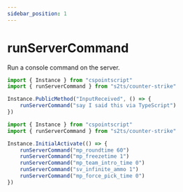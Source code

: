 ```yaml
---
sidebar_position: 1
---
```


# runServerCommand

Run a console command on the server.

```ts title="Run a server command"
import { Instance } from "cspointscript"
import { runServerCommand } from "s2ts/counter-strike"

Instance.PublicMethod("InputReceived", () => {
    runServerCommand("say I said this via TypeScript")
})
```

```ts title="Set server settings at the start of the game"
import { Instance } from "cspointscript"
import { runServerCommand } from "s2ts/counter-strike"

Instance.InitialActivate(() => {
    runServerCommand("mp_roundtime 60")
    runServerCommand("mp_freezetime 1")
    runServerCommand("mp_team_intro_time 0")
    runServerCommand("sv_infinite_ammo 1")
    runServerCommand("mp_force_pick_time 0")
})
```